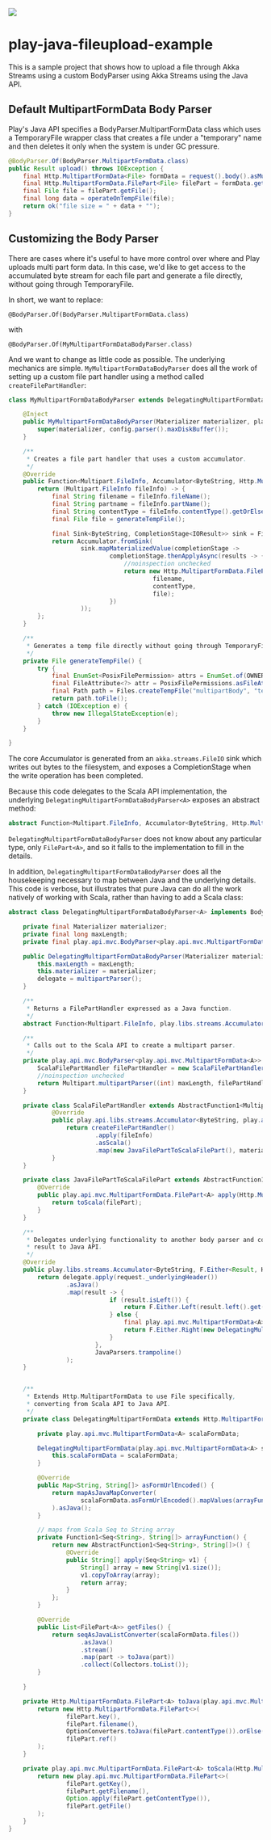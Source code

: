 [<img src="https://img.shields.io/travis/playframework/play-java-fileupload-example.svg"/>](https://travis-ci.org/playframework/play-java-fileupload-example)

# play-java-fileupload-example

This is a sample project that shows how to upload a file through Akka Streams using a custom BodyParser using Akka Streams using the Java API.

## Default MultipartFormData Body Parser
 
Play's Java API specifies a BodyParser.MultipartFormData class which uses a TemporaryFile wrapper class that creates a file under a "temporary" name and then deletes it only when the system is under GC pressure.
     
``` java
@BodyParser.Of(BodyParser.MultipartFormData.class)
public Result upload() throws IOException {
    final Http.MultipartFormData<File> formData = request().body().asMultipartFormData();
    final Http.MultipartFormData.FilePart<File> filePart = formData.getFile("name");
    final File file = filePart.getFile();
    final long data = operateOnTempFile(file);
    return ok("file size = " + data + "");
}
```

## Customizing the Body Parser

There are cases where it's useful to have more control over where and Play uploads multi part form data.  In this case, we'd like to get access to the accumulated byte stream for each file part and generate a file directly, without going through TemporaryFile.

In short, we want to replace:

```
@BodyParser.Of(BodyParser.MultipartFormData.class)
```

with 

```
@BodyParser.Of(MyMultipartFormDataBodyParser.class)
```

And we want to change as little code as possible.  The underlying mechanics are simple.  `MyMultipartFormDataBodyParser` does all the work of setting up a custom file part handler using a method called `createFilePartHandler`:

``` java
class MyMultipartFormDataBodyParser extends DelegatingMultipartFormDataBodyParser<File> {

    @Inject
    public MyMultipartFormDataBodyParser(Materializer materializer, play.api.http.HttpConfiguration config) {
        super(materializer, config.parser().maxDiskBuffer());
    }

    /**
     * Creates a file part handler that uses a custom accumulator.
     */
    @Override
    public Function<Multipart.FileInfo, Accumulator<ByteString, Http.MultipartFormData.FilePart<File>>> createFilePartHandler() {
        return (Multipart.FileInfo fileInfo) -> {
            final String filename = fileInfo.fileName();
            final String partname = fileInfo.partName();
            final String contentType = fileInfo.contentType().getOrElse(null);
            final File file = generateTempFile();

            final Sink<ByteString, CompletionStage<IOResult>> sink = FileIO.toFile(file);
            return Accumulator.fromSink(
                    sink.mapMaterializedValue(completionStage ->
                            completionStage.thenApplyAsync(results -> {
                                //noinspection unchecked
                                return new Http.MultipartFormData.FilePart(partname,
                                        filename,
                                        contentType,
                                        file);
                            })
                    ));
        };
    }

    /**
     * Generates a temp file directly without going through TemporaryFile.
     */
    private File generateTempFile() {
        try {
            final EnumSet<PosixFilePermission> attrs = EnumSet.of(OWNER_READ, OWNER_WRITE);
            final FileAttribute<?> attr = PosixFilePermissions.asFileAttribute(attrs);
            final Path path = Files.createTempFile("multipartBody", "tempFile", attr);
            return path.toFile();
        } catch (IOException e) {
            throw new IllegalStateException(e);
        }
    }

}
```

The core Accumulator is generated from an `akka.streams.FileIO` sink which writes out bytes to the filesystem, and exposes a CompletionStage when the write operation has been completed.

Because this code delegates to the Scala API implementation, the underlying `DelegatingMultipartFormDataBodyParser<A>` exposes an abstract method:
 
``` java
abstract Function<Multipart.FileInfo, Accumulator<ByteString, Http.MultipartFormData.FilePart<A>>> createFilePartHandler();
```

`DelegatingMultipartFormDataBodyParser` does not know about any particular type, only `FilePart<A>`, and so it falls to the implementation to fill in the details. 
 
In addition, `DelegatingMultipartFormDataBodyParser` does all the housekeeping necessary to map between Java and the underlying details.  This code is verbose, but illustrates that pure Java can do all the work natively of working with Scala, rather than having to add a Scala class:  
 
``` java
abstract class DelegatingMultipartFormDataBodyParser<A> implements BodyParser<Http.MultipartFormData<A>> {

    private final Materializer materializer;
    private final long maxLength;
    private final play.api.mvc.BodyParser<play.api.mvc.MultipartFormData<A>> delegate;

    public DelegatingMultipartFormDataBodyParser(Materializer materializer, long maxLength) {
        this.maxLength = maxLength;
        this.materializer = materializer;
        delegate = multipartParser();
    }

    /**
     * Returns a FilePartHandler expressed as a Java function.
     */
    abstract Function<Multipart.FileInfo, play.libs.streams.Accumulator<ByteString, Http.MultipartFormData.FilePart<A>>> createFilePartHandler();

    /**
     * Calls out to the Scala API to create a multipart parser.
     */
    private play.api.mvc.BodyParser<play.api.mvc.MultipartFormData<A>> multipartParser() {
        ScalaFilePartHandler filePartHandler = new ScalaFilePartHandler();
        //noinspection unchecked
        return Multipart.multipartParser((int) maxLength, filePartHandler, materializer);
    }

    private class ScalaFilePartHandler extends AbstractFunction1<Multipart.FileInfo, play.api.libs.streams.Accumulator<ByteString, play.api.mvc.MultipartFormData.FilePart<A>>> {
            @Override
            public play.api.libs.streams.Accumulator<ByteString, play.api.mvc.MultipartFormData.FilePart<A>> apply(Multipart.FileInfo fileInfo) {
                return createFilePartHandler()
                        .apply(fileInfo)
                        .asScala()
                        .map(new JavaFilePartToScalaFilePart(), materializer.executionContext());
            }
    }

    private class JavaFilePartToScalaFilePart extends AbstractFunction1<Http.MultipartFormData.FilePart<A>, play.api.mvc.MultipartFormData.FilePart<A>> {
        @Override
        public play.api.mvc.MultipartFormData.FilePart<A> apply(Http.MultipartFormData.FilePart<A> filePart) {
            return toScala(filePart);
        }
    }

    /**
     * Delegates underlying functionality to another body parser and converts the
     * result to Java API.
     */
    @Override
    public play.libs.streams.Accumulator<ByteString, F.Either<Result, Http.MultipartFormData<A>>> apply(Http.RequestHeader request) {
        return delegate.apply(request._underlyingHeader())
                .asJava()
                .map(result -> {
                            if (result.isLeft()) {
                                return F.Either.Left(result.left().get().asJava());
                            } else {
                                final play.api.mvc.MultipartFormData<A> scalaData = result.right().get();
                                return F.Either.Right(new DelegatingMultipartFormData(scalaData));
                            }
                        },
                        JavaParsers.trampoline()
                );
    }


    /**
     * Extends Http.MultipartFormData to use File specifically,
     * converting from Scala API to Java API.
     */
    private class DelegatingMultipartFormData extends Http.MultipartFormData<A> {

        private play.api.mvc.MultipartFormData<A> scalaFormData;

        DelegatingMultipartFormData(play.api.mvc.MultipartFormData<A> scalaFormData) {
            this.scalaFormData = scalaFormData;
        }

        @Override
        public Map<String, String[]> asFormUrlEncoded() {
            return mapAsJavaMapConverter(
                    scalaFormData.asFormUrlEncoded().mapValues(arrayFunction())
            ).asJava();
        }

        // maps from Scala Seq to String array
        private Function1<Seq<String>, String[]> arrayFunction() {
            return new AbstractFunction1<Seq<String>, String[]>() {
                @Override
                public String[] apply(Seq<String> v1) {
                    String[] array = new String[v1.size()];
                    v1.copyToArray(array);
                    return array;
                }
            };
        }

        @Override
        public List<FilePart<A>> getFiles() {
            return seqAsJavaListConverter(scalaFormData.files())
                    .asJava()
                    .stream()
                    .map(part -> toJava(part))
                    .collect(Collectors.toList());
        }

    }

    private Http.MultipartFormData.FilePart<A> toJava(play.api.mvc.MultipartFormData.FilePart<A> filePart) {
        return new Http.MultipartFormData.FilePart<>(
                filePart.key(),
                filePart.filename(),
                OptionConverters.toJava(filePart.contentType()).orElse(null),
                filePart.ref()
        );
    }

    private play.api.mvc.MultipartFormData.FilePart<A> toScala(Http.MultipartFormData.FilePart<A> filePart) {
        return new play.api.mvc.MultipartFormData.FilePart<>(
                filePart.getKey(),
                filePart.getFilename(),
                Option.apply(filePart.getContentType()),
                filePart.getFile()
        );
    }
}
```

